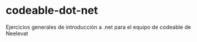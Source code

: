 # codeable-dot-net
Ejercicios generales de introducción a .net para el equipo de codeable de Neelevat
